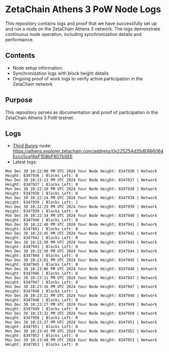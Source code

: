 # ZetaChain Athens 3 PoW Node Logs
This repository contains logs and proof that we have successfully set up and run a node on the ZetaChain Athens 3 network. The logs demonstrate continuous node operation, including synchronization details and performance.

## Contents
- Node setup information
- Synchronization logs with block height details
- Ongoing proof of work logs to verify active participation in the ZetaChain network

## Purpose
This repository serves as documentation and proof of participation in the ZetaChain Athens 3 PoW testnet.

## Logs

- [Third Bunny](https://thirdbunny.xyz/) node: https://athens.explorer.zetachain.com/address/0x225254d35dE666064Eccc5ce16eF1D8bF8D7b5EE
- Latest logs:
```
Mon Dec 30 10:22:08 PM UTC 2024 Your Node Height: 8347936 | Network Height: 8347936 | Blocks Left: 0
Mon Dec 30 10:22:13 PM UTC 2024 Your Node Height: 8347937 | Network Height: 8347937 | Blocks Left: 0
Mon Dec 30 10:22:18 PM UTC 2024 Your Node Height: 8347938 | Network Height: 8347938 | Blocks Left: 0
Mon Dec 30 10:22:24 PM UTC 2024 Your Node Height: 8347938 | Network Height: 8347939 | Blocks Left: 1
Mon Dec 30 10:22:29 PM UTC 2024 Your Node Height: 8347939 | Network Height: 8347939 | Blocks Left: 0
Mon Dec 30 10:22:34 PM UTC 2024 Your Node Height: 8347940 | Network Height: 8347940 | Blocks Left: 0
Mon Dec 30 10:22:40 PM UTC 2024 Your Node Height: 8347941 | Network Height: 8347941 | Blocks Left: 0
Mon Dec 30 10:22:45 PM UTC 2024 Your Node Height: 8347942 | Network Height: 8347942 | Blocks Left: 0
Mon Dec 30 10:22:50 PM UTC 2024 Your Node Height: 8347943 | Network Height: 8347943 | Blocks Left: 0
Mon Dec 30 10:22:56 PM UTC 2024 Your Node Height: 8347944 | Network Height: 8347944 | Blocks Left: 0
Mon Dec 30 10:23:01 PM UTC 2024 Your Node Height: 8347945 | Network Height: 8347945 | Blocks Left: 0
Mon Dec 30 10:23:06 PM UTC 2024 Your Node Height: 8347946 | Network Height: 8347946 | Blocks Left: 0
Mon Dec 30 10:23:11 PM UTC 2024 Your Node Height: 8347947 | Network Height: 8347947 | Blocks Left: 0
Mon Dec 30 10:23:16 PM UTC 2024 Your Node Height: 8347947 | Network Height: 8347948 | Blocks Left: 1
Mon Dec 30 10:23:22 PM UTC 2024 Your Node Height: 8347948 | Network Height: 8347948 | Blocks Left: 0
Mon Dec 30 10:23:27 PM UTC 2024 Your Node Height: 8347949 | Network Height: 8347949 | Blocks Left: 0
Mon Dec 30 10:23:32 PM UTC 2024 Your Node Height: 8347950 | Network Height: 8347950 | Blocks Left: 0
Mon Dec 30 10:23:37 PM UTC 2024 Your Node Height: 8347951 | Network Height: 8347951 | Blocks Left: 0
Mon Dec 30 10:23:43 PM UTC 2024 Your Node Height: 8347952 | Network Height: 8347952 | Blocks Left: 0
Mon Dec 30 10:23:48 PM UTC 2024 Your Node Height: 8347953 | Network Height: 8347953 | Blocks Left: 0
```
